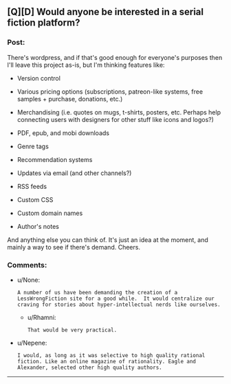 ## [Q][D] Would anyone be interested in a serial fiction platform?

### Post:

There's wordpress, and if that's good enough for everyone's purposes then I'll leave this project as-is, but I'm thinking features like:

* Version control

* Various pricing options (subscriptions, patreon-like systems, free samples + purchase, donations, etc.)

* Merchandising (i.e. quotes on mugs, t-shirts, posters, etc. Perhaps help connecting users with designers for other stuff like icons and logos?)

* PDF, epub, and mobi downloads

* Genre tags 

* Recommendation systems

* Updates via email (and other channels?)

* RSS feeds

* Custom CSS

* Custom domain names

* Author's notes

And anything else you can think of. It's just an idea at the moment, and mainly a way to see if there's demand. Cheers. 

### Comments:

- u/None:
  ```
  A number of us have been demanding the creation of a LessWrongFiction site for a good while.  It would centralize our craving for stories about hyper-intellectual nerds like ourselves.
  ```

  - u/Rhamni:
    ```
    That would be very practical.
    ```

- u/Nepene:
  ```
  I would, as long as it was selective to high quality rational fiction. Like an online magazine of rationality. Eagle and Alexander, selected other high quality authors.
  ```

---

